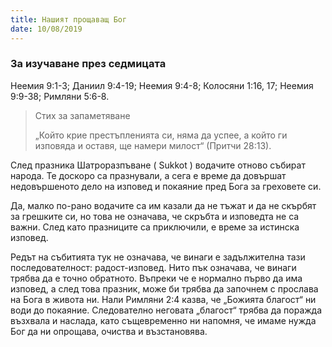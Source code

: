 ```yaml
---
title: Нашият прощаващ Бог
date: 10/08/2019
---
```


### За изучаване през седмицата
Неемия 9:1-3; Даниил 9:4-19; Неемия 9:4-8; Колосяни 1:16, 17; Неемия 9:9-38; Римляни 5:6-8.

> <p>Стих за запаметяване</p>
> „Който крие престъпленията си, няма да успее, а който ги изповяда и оставя, ще намери милост“ (Притчи 28:13).

След празника Шатроразпъване ( Sukkot ) водачите отново събират народа. Те доскоро са празнували, а сега е време да довършат недовършеното дело на изповед и покаяние пред Бога за греховете си.

Да, малко по-рано водачите са им казали да не тъжат и да не скърбят за грешките си, но това не означава, че скръбта и изповедта не са важни. След като празниците са приключили, е време за истинска изповед.

Редът на събитията тук не означава, че винаги е задължителна тази последователност: радост-изповед. Нито пък означава, че винаги трябва да е точно обратното. Въпреки че е нормално първо да има изповед, а след това празник, може би трябва да започнем с прослава на Бога в живота ни. Нали Римляни 2:4 казва, че „Божията благост“ ни води до покаяние. Следователно неговата „благост“ трябва да поражда възхвала и наслада, като същевременно ни напомня, че имаме нужда Бог да ни опрощава, очиства и възстановява.